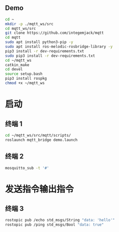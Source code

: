 ## Demo

```bash
cd ~
mkdir -p ./mqtt_ws/src
cd mqtt_ws/src
git clone https://github.com/integemjack/mqtt
cd mqtt
sudo apt install python3-pip -y
sudo apt install ros-melodic-rosbridge-library -y
pip3 install -r dev-requirements.txt
sudo pip3 install -r dev-requirements.txt
cd ~/mqtt_ws
catkin_make
cd devel
source setup.bash
pip3 install rospkg
chmod +x ~/mqtt_ws
```

# 启动

## 终端 1

```bash
cd ~/mqtt_ws/src/mqtt/scripts/
roslaunch mqtt_bridge demo.launch
```

## 终端 2

```bash
mosquitto_sub -t '#'
```

# 发送指令输出指令

## 终端 3

```bash
rostopic pub /echo std_msgs/String "data: 'hello'"
rostopic pub /ping std_msgs/Bool "data: true"
```
